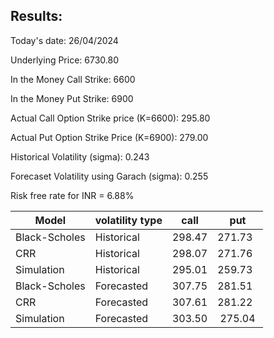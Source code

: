## Results:

Today's date: 26/04/2024

Underlying Price: 6730.80

In the Money Call Strike: 6600

In the Money Put Strike: 6900

Actual Call Option Strike price (K=6600): 295.80

Actual Put Option Strike Price (K=6900): 279.00

Historical Volatility (sigma): 0.243

Forecaset Volatility using Garach (sigma): 0.255

Risk free rate for INR = 6.88%

| Model | volatility type | call | put |
|---| ---| ---|---|
| Black-Scholes | Historical | 298.47 | 271.73 |
| CRR | Historical | 298.07 | 271.76 |
| Simulation | Historical | 295.01 | 259.73 |
| Black-Scholes | Forecasted | 307.75 | 281.51 |
| CRR | Forecasted | 307.61 | 281.22 |
| Simulation | Forecasted | 303.50 | 275.04 |